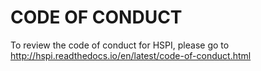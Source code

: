 CODE OF CONDUCT
===============

To review the code of conduct for HSPI, please go to http://hspi.readthedocs.io/en/latest/code-of-conduct.html